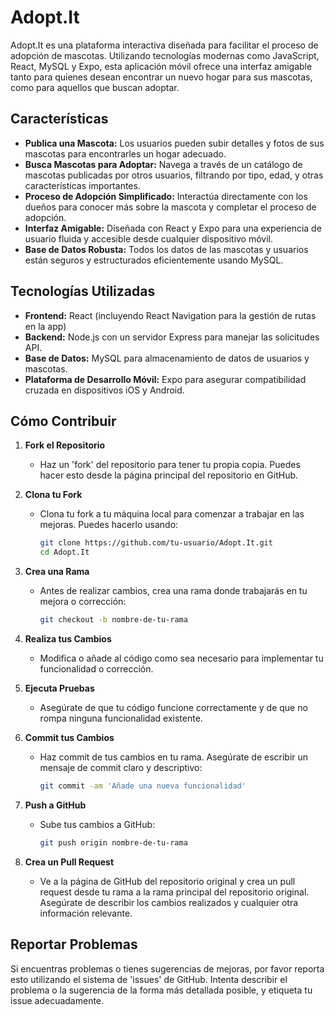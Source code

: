 # Adopt.It

Adopt.It es una plataforma interactiva diseñada para facilitar el proceso de adopción de mascotas. Utilizando tecnologías modernas como JavaScript, React, MySQL y Expo, esta aplicación móvil ofrece una interfaz amigable tanto para quienes desean encontrar un nuevo hogar para sus mascotas, como para aquellos que buscan adoptar.

## Características

- **Publica una Mascota:** Los usuarios pueden subir detalles y fotos de sus mascotas para encontrarles un hogar adecuado.
- **Busca Mascotas para Adoptar:** Navega a través de un catálogo de mascotas publicadas por otros usuarios, filtrando por tipo, edad, y otras características importantes.
- **Proceso de Adopción Simplificado:** Interactúa directamente con los dueños para conocer más sobre la mascota y completar el proceso de adopción.
- **Interfaz Amigable:** Diseñada con React y Expo para una experiencia de usuario fluida y accesible desde cualquier dispositivo móvil.
- **Base de Datos Robusta:** Todos los datos de las mascotas y usuarios están seguros y estructurados eficientemente usando MySQL.

## Tecnologías Utilizadas

- **Frontend:** React (incluyendo React Navigation para la gestión de rutas en la app)
- **Backend:** Node.js con un servidor Express para manejar las solicitudes API.
- **Base de Datos:** MySQL para almacenamiento de datos de usuarios y mascotas.
- **Plataforma de Desarrollo Móvil:** Expo para asegurar compatibilidad cruzada en dispositivos iOS y Android.

## Cómo Contribuir


1. **Fork el Repositorio**
   - Haz un 'fork' del repositorio para tener tu propia copia. Puedes hacer esto desde la página principal del repositorio en GitHub.

2. **Clona tu Fork**
   - Clona tu fork a tu máquina local para comenzar a trabajar en las mejoras. Puedes hacerlo usando:
     ```bash
     git clone https://github.com/tu-usuario/Adopt.It.git
     cd Adopt.It
     ```

3. **Crea una Rama**
   - Antes de realizar cambios, crea una rama donde trabajarás en tu mejora o corrección:
     ```bash
     git checkout -b nombre-de-tu-rama
     ```

4. **Realiza tus Cambios**
   - Modifica o añade al código como sea necesario para implementar tu funcionalidad o corrección.

5. **Ejecuta Pruebas**
   - Asegúrate de que tu código funcione correctamente y de que no rompa ninguna funcionalidad existente.

6. **Commit tus Cambios**
   - Haz commit de tus cambios en tu rama. Asegúrate de escribir un mensaje de commit claro y descriptivo:
     ```bash
     git commit -am 'Añade una nueva funcionalidad'
     ```

7. **Push a GitHub**
   - Sube tus cambios a GitHub:
     ```bash
     git push origin nombre-de-tu-rama
     ```

8. **Crea un Pull Request**
   - Ve a la página de GitHub del repositorio original y crea un pull request desde tu rama a la rama principal del repositorio original. Asegúrate de describir los cambios realizados y cualquier otra información relevante.

## Reportar Problemas

Si encuentras problemas o tienes sugerencias de mejoras, por favor reporta esto utilizando el sistema de 'issues' de GitHub. Intenta describir el problema o la sugerencia de la forma más detallada posible, y etiqueta tu issue adecuadamente.